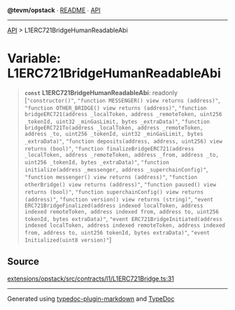 **@tevm/opstack** ∙ [README](../README.md) ∙ [API](../API.md)

***

[API](../API.md) > L1ERC721BridgeHumanReadableAbi

# Variable: L1ERC721BridgeHumanReadableAbi

> **`const`** **L1ERC721BridgeHumanReadableAbi**: readonly [`"constructor()"`, `"function MESSENGER() view returns (address)"`, `"function OTHER_BRIDGE() view returns (address)"`, `"function bridgeERC721(address _localToken, address _remoteToken, uint256 _tokenId, uint32 _minGasLimit, bytes _extraData)"`, `"function bridgeERC721To(address _localToken, address _remoteToken, address _to, uint256 _tokenId, uint32 _minGasLimit, bytes _extraData)"`, `"function deposits(address, address, uint256) view returns (bool)"`, `"function finalizeBridgeERC721(address _localToken, address _remoteToken, address _from, address _to, uint256 _tokenId, bytes _extraData)"`, `"function initialize(address _messenger, address _superchainConfig)"`, `"function messenger() view returns (address)"`, `"function otherBridge() view returns (address)"`, `"function paused() view returns (bool)"`, `"function superchainConfig() view returns (address)"`, `"function version() view returns (string)"`, `"event ERC721BridgeFinalized(address indexed localToken, address indexed remoteToken, address indexed from, address to, uint256 tokenId, bytes extraData)"`, `"event ERC721BridgeInitiated(address indexed localToken, address indexed remoteToken, address indexed from, address to, uint256 tokenId, bytes extraData)"`, `"event Initialized(uint8 version)"`]

## Source

[extensions/opstack/src/contracts/l1/L1ERC721Bridge.ts:31](https://github.com/evmts/tevm-monorepo/blob/main/extensions/opstack/src/contracts/l1/L1ERC721Bridge.ts#L31)

***
Generated using [typedoc-plugin-markdown](https://www.npmjs.com/package/typedoc-plugin-markdown) and [TypeDoc](https://typedoc.org/)
